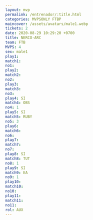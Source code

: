 ```yaml
---
layout: mvp
permalink: /entrenador/:title.html
categories: MVPSONLY FTBP
maincover: /assets/avatars/male1.webp
tickets: 2
date: 2020-08-29 10:29:20 +0700
title: NERCO-ARC
team: FTB
MVPS: 4
sex: male1
play1: 
match1: 
no1: 
play2: 
match2: 
no2: 
play3: 
match3: 
no3: 
play4: SI
match4: OBS
no4: 1
play5: SI
match5: RUBY
no5: 3
play6: 
match6: 
no6: 
play7: 
match7: 
no7: 
play8: SI
match8: TUT
no8: 1
play9: SI
match9: EA
no9: 1
play10: 
match10: 
no10: 
play11: 
match11: 
no11: 
rol: AUX
---
```

